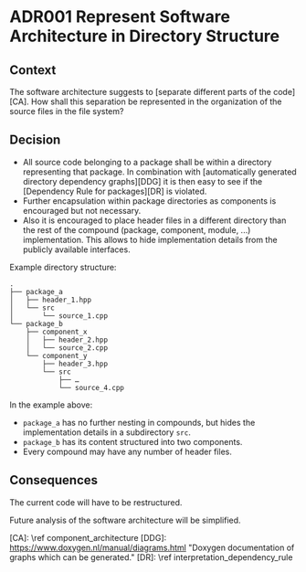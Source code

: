 ADR001 Represent Software Architecture in Directory Structure
=============================================================

Context
-------

The software architecture suggests to [separate different parts of the code][CA].
How shall this separation be represented in the organization of the source files in the file system?

Decision
--------

- All source code belonging to a package shall be within a directory representing that package.
  In combination with [automatically generated directory dependency graphs][DDG] it is then easy to see
  if the [Dependency Rule for packages][DR] is violated.
- Further encapsulation within package directories as components is encouraged but not necessary.
- Also it is encouraged to place header files in a different directory than the rest of the compound
  (package, component, module, ...) implementation.
  This allows to hide implementation details from the publicly available interfaces.

Example directory structure:

```plain
.
├── package_a
│   ├── header_1.hpp
│   └── src
│       └── source_1.cpp
└── package_b
    ├── component_x
    │   ├── header_2.hpp
    │   └── source_2.cpp
    └── component_y
        ├── header_3.hpp
        └── src
            ├── …
            └── source_4.cpp
```

In the example above:

- `package_a` has no further nesting in compounds, but hides the implementation details in a subdirectory `src`.
- `package_b` has its content structured into two components.
- Every compound may have any number of header files.

Consequences
------------

The current code will have to be restructured.

Future analysis of the software architecture will be simplified.

[CA]: \ref component_architecture
[DDG]: https://www.doxygen.nl/manual/diagrams.html "Doxygen documentation of graphs which can be generated."
[DR]: \ref interpretation_dependency_rule

